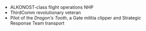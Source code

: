 * ALKONOST-class flight operations NHP
* ThirdComm revolutionary veteran
* Pilot of the *Dragon's Tooth*, a Gate militia clipper and Strategic Response Team transport
